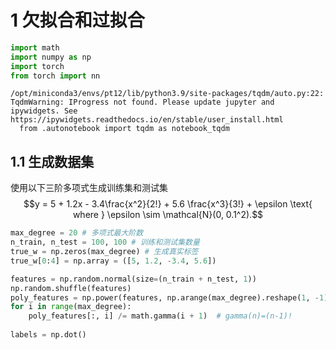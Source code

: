 # 1 欠拟合和过拟合


```python
import math
import numpy as np
import torch
from torch import nn
```

    /opt/miniconda3/envs/pt12/lib/python3.9/site-packages/tqdm/auto.py:22: TqdmWarning: IProgress not found. Please update jupyter and ipywidgets. See https://ipywidgets.readthedocs.io/en/stable/user_install.html
      from .autonotebook import tqdm as notebook_tqdm


## 1.1 生成数据集
使用以下三阶多项式生成训练集和测试集
$$y = 5 + 1.2x - 3.4\frac{x^2}{2!} + 5.6 \frac{x^3}{3!} + \epsilon \text{ where }
\epsilon \sim \mathcal{N}(0, 0.1^2).$$


```python
max_degree = 20 # 多项式最大阶数
n_train, n_test = 100, 100 # 训练和测试集数量
true_w = np.zeros(max_degree) # 生成真实标签
true_w[0:4] = np.array = ([5, 1.2, -3.4, 5.6])

features = np.random.normal(size=(n_train + n_test, 1))
np.random.shuffle(features)
poly_features = np.power(features, np.arange(max_degree).reshape(1, -1))
for i in range(max_degree):
    poly_features[:, i] /= math.gamma(i + 1)  # gamma(n)=(n-1)!
    
labels = np.dot()
```
